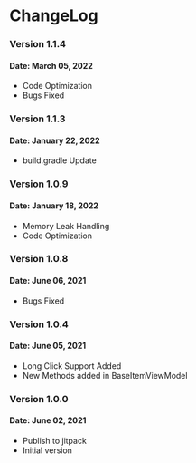 # ChangeLog 

### Version 1.1.4
#### Date: March 05, 2022

- Code Optimization
- Bugs Fixed

### Version 1.1.3
#### Date: January 22, 2022

- build.gradle Update

### Version 1.0.9
#### Date: January 18, 2022

- Memory Leak Handling
- Code Optimization

### Version 1.0.8
#### Date: June 06, 2021

- Bugs Fixed

### Version 1.0.4
#### Date: June 05, 2021

- Long Click Support Added
- New Methods added in BaseItemViewModel

### Version 1.0.0
#### Date: June 02, 2021

- Publish to jitpack
- Initial version
